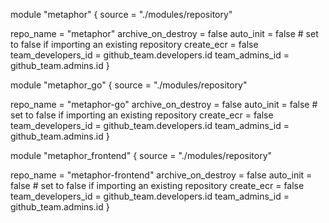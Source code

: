 module "metaphor" {
  source = "./modules/repository"

  repo_name          = "metaphor"
  archive_on_destroy = false
  auto_init          = false # set to false if importing an existing repository
  create_ecr         = false
  team_developers_id = github_team.developers.id
  team_admins_id     = github_team.admins.id
}

module "metaphor_go" {
  source = "./modules/repository"

  repo_name          = "metaphor-go"
  archive_on_destroy = false
  auto_init          = false # set to false if importing an existing repository
  create_ecr         = false
  team_developers_id = github_team.developers.id
  team_admins_id     = github_team.admins.id
}

module "metaphor_frontend" {
  source = "./modules/repository"

  repo_name          = "metaphor-frontend"
  archive_on_destroy = false
  auto_init          = false # set to false if importing an existing repository
  create_ecr         = false
  team_developers_id = github_team.developers.id
  team_admins_id     = github_team.admins.id
}
